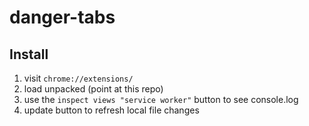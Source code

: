 # danger-tabs

## Install
1. visit `chrome://extensions/`
2. load unpacked (point at this repo)
3. use the `inspect views "service worker"` button to see console.log
4. update button to refresh local file changes
